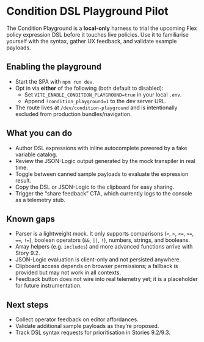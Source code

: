 # Condition DSL Playground Pilot

The Condition Playground is a **local-only** harness to trial the upcoming Flex policy expression DSL before it touches live policies. Use it to familiarise yourself with the syntax, gather UX feedback, and validate example payloads.

## Enabling the playground

- Start the SPA with `npm run dev`.
- Opt in via **either** of the following (both default to disabled):
  - Set `VITE_ENABLE_CONDITION_PLAYGROUND=true` in your local `.env`.
  - Append `?condition_playground=1` to the dev server URL.
- The route lives at `/dev/condition-playground` and is intentionally excluded from production bundles/navigation.

## What you can do

- Author DSL expressions with inline autocomplete powered by a fake variable catalog.
- Review the JSON-Logic output generated by the mock transpiler in real time.
- Toggle between canned sample payloads to evaluate the expression result.
- Copy the DSL or JSON-Logic to the clipboard for easy sharing.
- Trigger the “share feedback” CTA, which currently logs to the console as a telemetry stub.

## Known gaps

- Parser is a lightweight mock. It only supports comparisons (`<`, `>`, `<=`, `>=`, `==`, `!=`), boolean operators (`&&`, `||`, `!`), numbers, strings, and booleans.
- Array helpers (e.g. `includes`) and more advanced functions arrive with Story 9.2.
- JSON-Logic evaluation is client-only and not persisted anywhere.
- Clipboard access depends on browser permissions; a fallback is provided but may not work in all contexts.
- Feedback button does not wire into real telemetry yet; it is a placeholder for future instrumentation.

## Next steps

- Collect operator feedback on editor affordances.
- Validate additional sample payloads as they’re proposed.
- Track DSL syntax requests for prioritisation in Stories 9.2/9.3.
